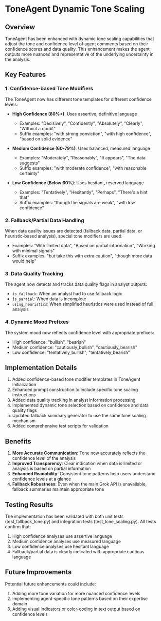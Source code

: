 # ToneAgent Dynamic Tone Scaling

## Overview

ToneAgent has been enhanced with dynamic tone scaling capabilities that adjust the tone and confidence level of agent comments based on their confidence scores and data quality. This enhancement makes the agent outputs more nuanced and representative of the underlying uncertainty in the analysis.

## Key Features

### 1. Confidence-based Tone Modifiers

The ToneAgent now has different tone templates for different confidence levels:

- **High Confidence (80%+)**: Uses assertive, definitive language
  - Examples: "Decisively", "Confidently", "Absolutely", "Clearly", "Without a doubt"
  - Suffix examples: "with strong conviction", "with high confidence", "based on solid evidence"

- **Medium Confidence (60-79%)**: Uses balanced, measured language
  - Examples: "Moderately", "Reasonably", "It appears", "The data suggests"
  - Suffix examples: "with moderate confidence", "with reasonable certainty"

- **Low Confidence (Below 60%)**: Uses hesitant, reserved language
  - Examples: "Tentatively", "Hesitantly", "Perhaps", "There's a hint that"
  - Suffix examples: "though the signals are weak", "with low confidence"

### 2. Fallback/Partial Data Handling

When data quality issues are detected (fallback data, partial data, or heuristic-based analysis), special tone modifiers are used:

- Examples: "With limited data", "Based on partial information", "Working with minimal signals"
- Suffix examples: "but take this with extra caution", "though more data would help"

### 3. Data Quality Tracking

The agent now detects and tracks data quality flags in analyst outputs:
- `is_fallback`: When an analyst had to use fallback logic
- `is_partial`: When data is incomplete
- `using_heuristics`: When simplified heuristics were used instead of full analysis

### 4. Dynamic Mood Prefixes

The system mood now reflects confidence level with appropriate prefixes:
- High confidence: "bullish", "bearish" 
- Medium confidence: "cautiously_bullish", "cautiously_bearish"
- Low confidence: "tentatively_bullish", "tentatively_bearish"

## Implementation Details

1. Added confidence-based tone modifier templates in ToneAgent initialization
2. Enhanced prompt construction to include specific tone scaling instructions
3. Added data quality tracking in analyst information processing
4. Implemented dynamic tone selection based on confidence and data quality flags
5. Updated fallback summary generator to use the same tone scaling mechanism
6. Added comprehensive test scripts for validation

## Benefits

1. **More Accurate Communication**: Tone now accurately reflects the confidence level of the analysis
2. **Improved Transparency**: Clear indication when data is limited or analysis is based on partial information
3. **Enhanced Readability**: Consistent tone patterns help users understand confidence levels at a glance
4. **Fallback Robustness**: Even when the main Grok API is unavailable, fallback summaries maintain appropriate tone

## Testing Results

The implementation has been validated with both unit tests (test_fallback_tone.py) and integration tests (test_tone_scaling.py). All tests confirm that:

1. High confidence analyses use assertive language
2. Medium confidence analyses use measured language
3. Low confidence analyses use hesitant language
4. Fallback/partial data is clearly indicated with appropriate cautious language

## Future Improvements

Potential future enhancements could include:
1. Adding more tone variation for more nuanced confidence levels
2. Implementing agent-specific tone patterns based on their expertise domain
3. Adding visual indicators or color-coding in text output based on confidence levels